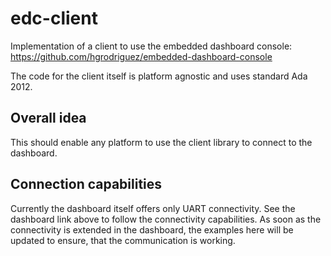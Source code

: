 # edc-client

Implementation of a client to use the embedded dashboard console:
https://github.com/hgrodriguez/embedded-dashboard-console

The code for the client itself is platform agnostic and uses standard Ada 2012.

## Overall idea
This should enable any platform to use the client library to connect to the dashboard.

## Connection capabilities
Currently the dashboard itself offers only UART connectivity.
See the dashboard link above to follow the connectivity capabilities.
As soon as the connectivity is extended in the dashboard, the examples here will be updated to ensure, that the communication is working.


